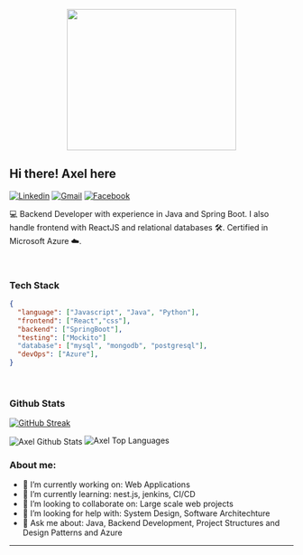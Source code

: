 <p align="center">
<img src="https://user-images.githubusercontent.com/53114757/186635038-9a8fc243-a75c-471c-8e2c-310ec84f1ed2.gif" width="300" height="250"/>
</p>

## Hi there! Axel here

[![Linkedin](https://img.shields.io/badge/-LinkedIn-blue?style=flat&logo=Linkedin&logoColor=white)](https://www.linkedin.com/in/sajidul-kabir-748b57211/)
[![Gmail](https://img.shields.io/badge/-Gmail-c14438?style=flat&logo=Gmail&logoColor=white)](mailto:sajiudulkabiradib@gmail.com?subject=From%20GitHub&&body=Hi,%20there.%20Found%20you%20on%20GitHub!%20Let's%20talk%20about...)
[![Facebook](https://img.shields.io/badge/-Facebook-blue?style=flat&logo=Facebook&logoColor=white)](https://www.facebook.com/sajidulkabir.adib/)

💻 Backend Developer with experience in Java and Spring Boot. I also handle frontend with ReactJS and relational databases 🛠️. Certified in Microsoft Azure ☁️.

<br>

### Tech Stack

```json
{
  "language": ["Javascript", "Java", "Python"],
  "frontend": ["React","css"],
  "backend": ["SpringBoot"],
  "testing": ["Mockito"]
  "database": ["mysql", "mongodb", "postgresql"],
  "devOps": ["Azure"],
}
```

</br>

### Github Stats

[![GitHub Streak](http://github-readme-streak-stats.herokuapp.com?user=sajidul-kabir&theme=radical&background=0A0A0A&stroke=CDB4DB&ring=CDB4DB&currStreakNum=D3D3D3&sideNums=D3D3D3&dates=CDB4DB)](https://git.io/streak-stats)
<br />

<img align="center" src="https://github-readme-stats.vercel.app/api?username=ajax159&include_all_commits=true&count_private=true&show_icons=true&line_height=30&title_color=CDB4DB&icon_color=CDB4DB&text_color=D3D3D3&bg_color=0A0A0A" alt="Axel Github Stats">

<img src="https://github-readme-stats.vercel.app/api/top-langs/?username=ajax159&layout=compact&theme=dark&bg_color=0A0A0A" alt="Axel Top Languages"/>
<br />

### About me:

- 🔭 I’m currently working on: Web Applications
- 🌱 I’m currently learning: nest.js, jenkins, CI/CD
- 👯 I’m looking to collaborate on: Large scale web projects
- 🤔 I’m looking for help with: System Design, Software Architechture
- 💬 Ask me about: Java, Backend Development, Project Structures and Design Patterns and Azure

---
